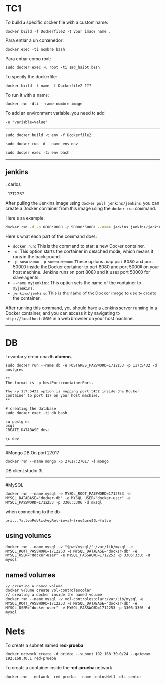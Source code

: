 # TC1
To build a specific docker file with a custom name:
```
docker build -f Dockerfile2 -t your_image_name .
```


Para entrar a un contenedor:
```
docker exec -ti nombre bash
```

Para entrar como root:
```
sudo docker exec -u root -ti sad_haibt bash
```


To specify the dockerfile:
```
docker build -t name -f Dockerfile2 ???
```

To run it with a name:
```
docker run -dti --name nombre image
```

To add an environment variable, you need to add
```
-e "variable=value"
```

---
```
sudo docker build -t env -f Dockerfile2 .

sudo docker run -d --name env env

sudo docker exec -ti env bash
```
---


## jenkins
. carlos

. 1712253


After pulling the Jenkins image using `docker pull jenkins/jenkins`, you can create a Docker container from this image using the `docker run` command. 

Here's an example:

```bash
docker run -d -p 8080:8080 -p 50000:50000 --name jenkins jenkins/jenkins
```

Here's what each part of the command does:

- `docker run`: This is the command to start a new Docker container.
- `-d`: This option starts the container in detached mode, which means it runs in the background.
- `-p 8080:8080 -p 50000:50000`: These options map port 8080 and port 50000 inside the Docker container to port 8080 and port 50000 on your host machine. Jenkins runs on port 8080 and it uses port 50000 for slave agents.
- `--name myjenkins`: This option sets the name of the container to `myjenkins`.
- `jenkins/jenkins`: This is the name of the Docker image to use to create the container.

After running this command, you should have a Jenkins server running in a Docker container, and you can access it by navigating to `http://localhost:8080` in a web browser on your host machine.

---

# DB
Levantar y crear una db
**alumno**\
```
sudo docker run --name db -e POSTGRES_PASSWORD=1712253 -p 117:5432 -d postgres

**
The format is -p hostPort:containerPort.

The -p 117:5432 option is mapping port 5432 inside the Docker container to port 117 on your host machine.
**

# creating the database
sudo docker exec -ti db bash

su postgres
psql
CREATE DATABASE dev;

\c dev

```

---
#Mongo DB
On port 27017
```
docker run --name mongo -p 27017:27017 -d mongo
```

DB client studio 3t


---
#MySQL

```
docker run --name mysql -e MYSQL_ROOT_PASSWORD=1712253 -e MYSQL_DATABASE="docker-db" -e MYSQL_USER="docker-user" -e MYSQL_PASSWORD=1712253 -p 3306:3306 -d mysql
```
when connecting to the db
```
uri...?allowPublicKeyRetrieval=true&useSSL=false
```
## using volumes
```
docker run --name mysql -v "$pwd/mysql/":/var/lib/mysql -e MYSQL_ROOT_PASSWORD=1712253 -e MYSQL_DATABASE="docker-db" -e MYSQL_USER="docker-user" -e MYSQL_PASSWORD=1712253 -p 3306:3306 -d mysql
```

## named volumes
```
// creating a named volume
docker volume create vol-controlescolar
// creating a docker inside the named volume
docker run --name mysql -v vol-controlescolar:/var/lib/mysql -e MYSQL_ROOT_PASSWORD=1712253 -e MYSQL_DATABASE="docker-db" -e MYSQL_USER="docker-user" -e MYSQL_PASSWORD=1712253 -p 3306:3306 -d mysql
```


# Nets
To create a subnet named **red-prueba**
```
docker network create -d bridge --subnet 192.168.30.0/24 --gateway 192.168.30.1 red-prueba
```

To create a container inside the **red-prueba** network
```
docker run --network  red-prueba --name centosNet1 -dti centos
```
